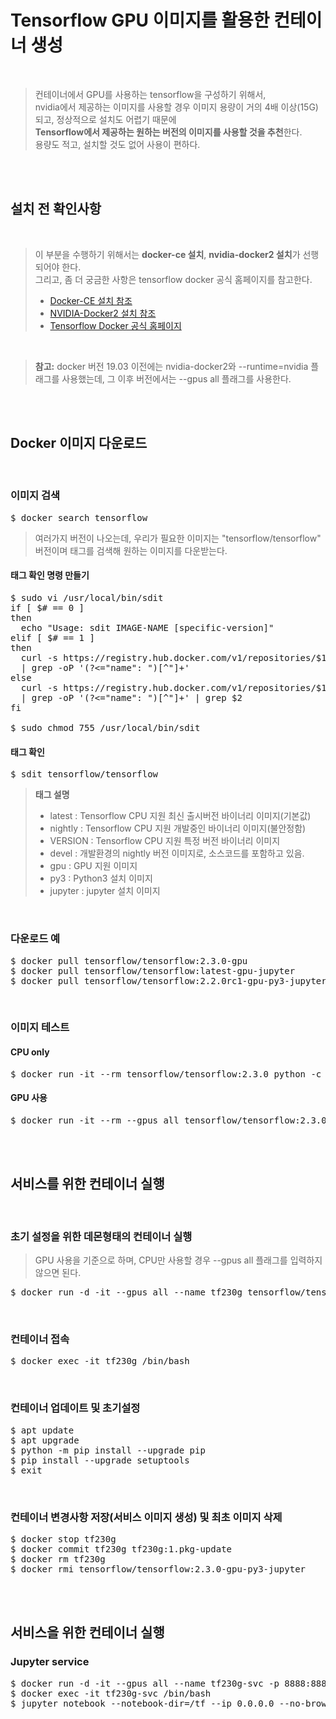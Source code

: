 # Tensorflow GPU 이미지를 활용한 컨테이너 생성
</br>

> 컨테이너에서 GPU를 사용하는 tensorflow을 구성하기 위해서,</br>
> nvidia에서 제공하는 이미지를 사용할 경우 이미지 용량이 거의 4배 이상(15G)되고, 정상적으로 설치도 어렵기 때문에</br>
> **Tensorflow에서 제공하는 원하는 버전의 이미지를 사용할 것을 추천**한다.</br>
> 용량도 적고, 설치할 것도 없어 사용이 편하다.

</br></br>

## 설치 전 확인사항
</br>

> 이 부분을 수행하기 위해서는 **docker-ce 설치**, **nvidia-docker2 설치**가 선행되어야 한다.</br>
> 그리고, 좀 더 궁금한 사항은 tensorflow docker 공식 홈페이지를 참고한다.
> - [Docker-CE 설치 참조](https://github.com/freemancho1/docker/blob/master/01.%20Docker%20%EC%84%A4%EC%B9%98%20%EB%B0%8F%20%ED%99%98%EA%B2%BD%EC%84%A4%EC%A0%95.md)
> - [NVIDIA-Docker2 설치 참조](https://github.com/freemancho1/docker/blob/master/03.%20NVIDIA-Docker%20%EC%84%A4%EC%B9%98.md)
> - [Tensorflow Docker 공식 홈페이지](https://www.tensorflow.org/install/docker?hl=ko)

</br>

> **참고:** docker 버전 19.03 이전에는 nvidia-docker2와 --runtime=nvidia 플래그를 사용했는데, 그 이후 버전에서는 --gpus all 플래그를 사용한다.

</br></br>


## Docker 이미지 다운로드
</br>

### 이미지 검색
<pre>$ docker search tensorflow</pre>
> 여러가지 버전이 나오는데, 우리가 필요한 이미지는 "tensorflow/tensorflow" 버전이며 태그를 검색해 원하는 이미지를 다운받는다.
#### 태그 확인 명령 만들기
<pre>$ sudo vi /usr/local/bin/sdit
if [ $# == 0 ]
then
  echo "Usage: sdit IMAGE-NAME [specific-version]"
elif [ $# == 1 ]
then
  curl -s https://registry.hub.docker.com/v1/repositories/$1/tags \
  | grep -oP '(?<="name": ")[^"]+' 
else
  curl -s https://registry.hub.docker.com/v1/repositories/$1/tags \
  | grep -oP '(?<="name": ")[^"]+' | grep $2
fi

$ sudo chmod 755 /usr/local/bin/sdit</pre>
#### 태그 확인
<pre>$ sdit tensorflow/tensorflow</pre>
> **태그 설명**
> - latest : Tensorflow CPU 지원 최신 출시버전 바이너리 이미지(기본값)
> - nightly : Tensorflow CPU 지원 개발중인 바이너리 이미지(불안정함)
> - VERSION : Tensorflow CPU 지원 특정 버전 바이너리 이미지
> - devel : 개발환경의 nightly 버전 이미지로, 소스코드를 포함하고 있음.
> - gpu : GPU 지원 이미지
> - py3 : Python3 설치 이미지
> - jupyter : jupyter 설치 이미지

</br>

### 다운로드 예
<pre>$ docker pull tensorflow/tensorflow:2.3.0-gpu
$ docker pull tensorflow/tensorflow:latest-gpu-jupyter
$ docker pull tensorflow/tensorflow:2.2.0rc1-gpu-py3-jupyter</pre>
</br>

### 이미지 테스트
#### CPU only
<pre>$ docker run -it --rm tensorflow/tensorflow:2.3.0 python -c "import tensorflow as tf; print(tf.__version__)"</pre>
#### GPU 사용
<pre>$ docker run -it --rm --gpus all tensorflow/tensorflow:2.3.0rc2-gpu-jupyter python -c "import tensorflow as tf; print(f'GPU devices available: {tf.test.gpu_device_name()}')"</pre>

</br></br>

## 서비스를 위한 컨테이너 실행
</br>

### 초기 설정을 위한 데몬형태의 컨테이너 실행
> GPU 사용을 기준으로 하며, CPU만 사용할 경우 --gpus all 플래그를 입력하지 않으면 된다.
<pre>$ docker run -d -it --gpus all --name tf230g tensorflow/tensorflow:2.3.0-gpu-py3-jupyter /bin/bash</pre>
</br>

### 컨테이너 접속
<pre>$ docker exec -it tf230g /bin/bash</pre>
</br>

### 컨테이너 업데이트 및 초기설정
<pre>$ apt update
$ apt upgrade
$ python -m pip install --upgrade pip
$ pip install --upgrade setuptools
$ exit</pre>
</br>

### 컨테이너 변경사항 저장(서비스 이미지 생성) 및 최초 이미지 삭제
<pre>$ docker stop tf230g
$ docker commit tf230g tf230g:1.pkg-update
$ docker rm tf230g
$ docker rmi tensorflow/tensorflow:2.3.0-gpu-py3-jupyter</pre>

</br></br>


## 서비스을 위한 컨테이너 실행

### Jupyter service
<pre>$ docker run -d -it --gpus all --name tf230g-svc -p 8888:8888 tf230g:1.pkg-update
$ docker exec -it tf230g-svc /bin/bash
$ jupyter notebook --notebook-dir=/tf --ip 0.0.0.0 --no-browser --allow-root</pre>
